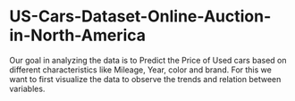 # US-Cars-Dataset-Online-Auction-in-North-America
Our goal in analyzing the data is to Predict the Price of Used cars based on different characteristics like Mileage, Year, color and brand. For this we want to first visualize the data to observe the trends and relation between variables.
